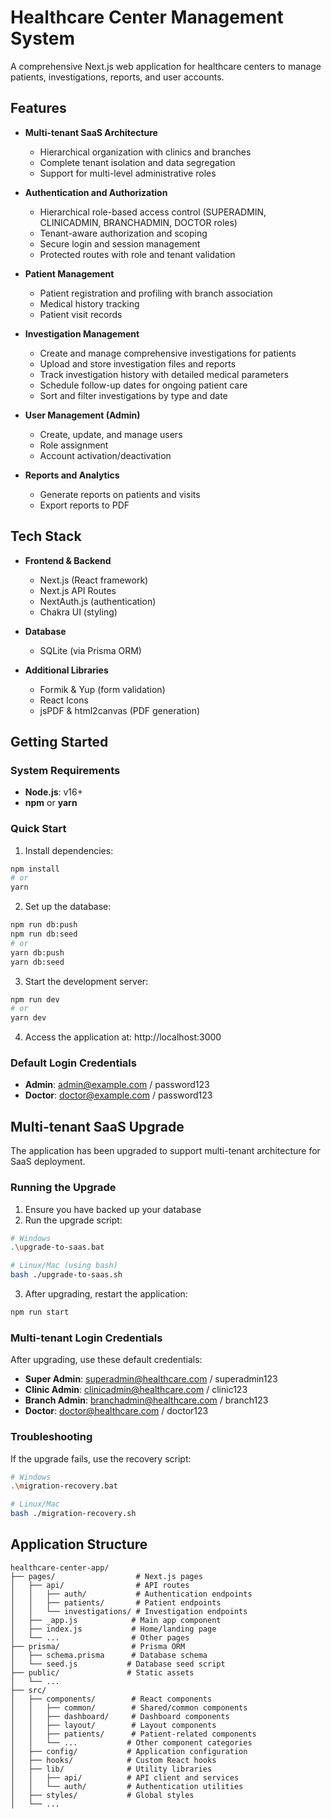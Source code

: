 # Healthcare Center Management System

A comprehensive Next.js web application for healthcare centers to manage patients, investigations, reports, and user accounts.

## Features

- **Multi-tenant SaaS Architecture**
  - Hierarchical organization with clinics and branches
  - Complete tenant isolation and data segregation
  - Support for multi-level administrative roles

- **Authentication and Authorization**
  - Hierarchical role-based access control (SUPERADMIN, CLINICADMIN, BRANCHADMIN, DOCTOR roles)
  - Tenant-aware authorization and scoping
  - Secure login and session management
  - Protected routes with role and tenant validation

- **Patient Management**
  - Patient registration and profiling with branch association
  - Medical history tracking
  - Patient visit records

- **Investigation Management**
  - Create and manage comprehensive investigations for patients
  - Upload and store investigation files and reports
  - Track investigation history with detailed medical parameters
  - Schedule follow-up dates for ongoing patient care
  - Sort and filter investigations by type and date

- **User Management (Admin)**
  - Create, update, and manage users
  - Role assignment
  - Account activation/deactivation

- **Reports and Analytics**
  - Generate reports on patients and visits
  - Export reports to PDF

## Tech Stack

- **Frontend & Backend**
  - Next.js (React framework)
  - Next.js API Routes
  - NextAuth.js (authentication)
  - Chakra UI (styling)

- **Database**
  - SQLite (via Prisma ORM)

- **Additional Libraries**
  - Formik & Yup (form validation)
  - React Icons
  - jsPDF & html2canvas (PDF generation)

## Getting Started

### System Requirements

- **Node.js**: v16+ 
- **npm** or **yarn**

### Quick Start

1. Install dependencies:
```bash
npm install
# or
yarn
```

2. Set up the database:
```bash
npm run db:push
npm run db:seed
# or
yarn db:push
yarn db:seed
```

3. Start the development server:
```bash
npm run dev
# or
yarn dev
```

4. Access the application at: http://localhost:3000

### Default Login Credentials

- **Admin**: admin@example.com / password123
- **Doctor**: doctor@example.com / password123

## Multi-tenant SaaS Upgrade

The application has been upgraded to support multi-tenant architecture for SaaS deployment.

### Running the Upgrade

1. Ensure you have backed up your database
2. Run the upgrade script:
```bash
# Windows
.\upgrade-to-saas.bat

# Linux/Mac (using bash)
bash ./upgrade-to-saas.sh
```

3. After upgrading, restart the application:
```bash
npm run start
```

### Multi-tenant Login Credentials

After upgrading, use these default credentials:

- **Super Admin**: superadmin@healthcare.com / superadmin123
- **Clinic Admin**: clinicadmin@healthcare.com / clinic123
- **Branch Admin**: branchadmin@healthcare.com / branch123
- **Doctor**: doctor@healthcare.com / doctor123

### Troubleshooting

If the upgrade fails, use the recovery script:
```bash
# Windows
.\migration-recovery.bat

# Linux/Mac
bash ./migration-recovery.sh
```

## Application Structure

```
healthcare-center-app/
├── pages/                  # Next.js pages
│   ├── api/                # API routes
│   │   ├── auth/           # Authentication endpoints
│   │   ├── patients/       # Patient endpoints
│   │   └── investigations/ # Investigation endpoints
│   ├── _app.js            # Main app component
│   ├── index.js           # Home/landing page
│   └── ...                # Other pages
├── prisma/                # Prisma ORM
│   ├── schema.prisma      # Database schema
│   └── seed.js           # Database seed script
├── public/               # Static assets
│   └── ...
├── src/
│   ├── components/        # React components
│   │   ├── common/        # Shared/common components
│   │   ├── dashboard/     # Dashboard components
│   │   ├── layout/        # Layout components
│   │   ├── patients/      # Patient-related components
│   │   └── ...           # Other component categories
│   ├── config/           # Application configuration
│   ├── hooks/            # Custom React hooks
│   ├── lib/              # Utility libraries
│   │   ├── api/          # API client and services
│   │   └── auth/         # Authentication utilities
│   ├── styles/           # Global styles
│   └── ...
```
